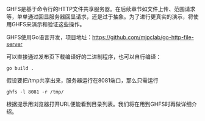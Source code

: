GHFS是基于命令行的HTTP文件共享服务器。在后续章节如文件上传、范围请求等，单单通过回显服务器回显请求，还是过于抽象。为了进行更真实的演示，将使用GHFS来演示和验证这些操作。

GHFS使用Go语言开发，项目地址：https://github.com/mjpclab/go-http-file-server

可以直接通过发布页下载编译好的二进制程序，也可以自行编译：

```shell
go build .
```

假设要把/tmp共享出来，服务器运行在8081端口，那么只需运行

```shell
ghfs -l 8081 -r /tmp/
```

根据提示用浏览器打开URL便能看到目录列表。我们将在用到GHFS时再做详细介绍。
